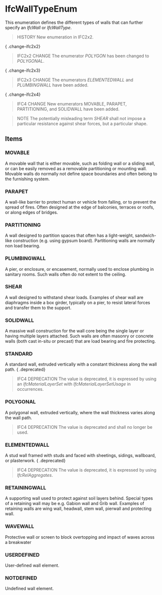 # IfcWallTypeEnum

This enumeration defines the different types of walls that can further specify an _IfcWall_ or _IfcWallType_.

> HISTORY  New enumeration in IFC2x2.

{ .change-ifc2x2}
> IFC2x2 CHANGE  The enumerator _POLYGON_ has been changed to _POLYGONAL_.

{ .change-ifc2x3}
> IFC2x3 CHANGE  The enumerators _ELEMENTEDWALL_ and _PLUMBINGWALL_ have been added.

{ .change-ifc2x4}
> IFC4 CHANGE  New enumerators MOVABLE, PARAPET, PARTITIONING, and SOLIDWALL have been added.

> NOTE  The potentially misleading term _SHEAR_ shall not impose a particular resistance against shear forces, but a particular shape.

## Items

### MOVABLE
A movable wall that is either movable, such as folding wall or a sliding wall, or can be easily removed as a removable partitioning or mounting wall. Movable walls do normally not define space boundaries and often belong to the furnishing system.

### PARAPET
A wall-like barrier to protect human or vehicle from falling, or to prevent the spread of fires. Often designed at the edge of balconies, terraces or roofs, or along edges of bridges.

### PARTITIONING
A wall designed to partition spaces that often has a light-weight, sandwich-like construction (e.g. using gypsum board). Partitioning walls are normally non load bearing.

### PLUMBINGWALL
A pier, or enclosure, or encasement, normally used to enclose plumbing in sanitary rooms. Such walls often do not extent to the ceiling.

### SHEAR
A wall designed to withstand shear loads. Examples of shear wall are diaphragms inside a box girder, typically on a pier, to resist lateral forces and transfer them to the support.

### SOLIDWALL
A massive wall construction for the wall core being the single layer or having multiple layers attached. Such walls are often masonry or concrete walls (both cast in-situ or precast) that are load bearing and fire protecting.

### STANDARD
A standard wall, extruded vertically with a constant thickness along the wall path.
{ .deprecated}
> IFC4 DEPRECATION The value is deprecated, it is expressed by using an _IfcMaterialLayerSet_ with _IfcMaterialLayerSetUsage_ in occurrences.

### POLYGONAL
A polygonal wall, extruded vertically, where the wall thickness varies along the wall path.
> IFC4 DEPRECATION The value is deprecated and shall no longer be used.

### ELEMENTEDWALL
A stud wall framed with studs and faced with sheetings, sidings, wallboard, or plasterwork.
{ .deprecated}
> IFC4 DEPRECATION The value is deprecated, it is expressed by using _IfcRelAggregates_.

### RETAININGWALL
A supporting wall used to protect against soil layers behind. Special types of a retaining wall may be e.g. Gabion wall and Grib wall. Examples of retaining walls are wing wall, headwall, stem wall, pierwall and protecting wall.

### WAVEWALL
Protective wall or screen to block overtopping and impact of waves across a breakwater

### USERDEFINED
User-defined wall element.

### NOTDEFINED
Undefined wall element.
